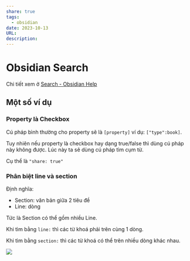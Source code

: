 ```yaml
---
share: true
tags:
  - obsidian
date: 2023-10-13
URL: 
description: 
---
```


# Obsidian Search

Chi tiết xem ở [Search - Obsidian Help](https://help.obsidian.md/Plugins/Search)

## Một số ví dụ
### Property là Checkbox

Cú pháp bình thường cho property sẽ là `[property]` ví dụ: `["type":book]`.

Tuy nhiên nếu property là checkbox hay dạng true/false thì dùng cú pháp này không được. Lúc này ta sẽ dùng cú pháp tìm cụm từ.

Cụ thể là `"share: true"`

### Phân biệt line và section
Định nghĩa:

- Section: văn bản giữa 2 tiêu đề
- Line: dòng

Tức là Section có thể gồm nhiều Line.

Khi tìm bằng `line:` thì các từ khoá phải trên cùng 1 dòng.

Khi tìm bằng `section:` thì các từ khoá có thể trên nhiều dòng khác nhau.


![](https://i.imgur.com/cCkQ0tR.png)
